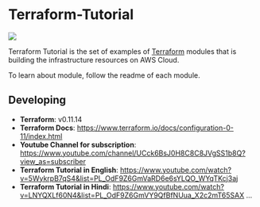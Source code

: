 # Terraform-Tutorial

![](https://github.com/easyawslearn/Terraform-Tutorial/workflows/terraform-tutorials-ci/badge.svg)

Terraform Tutorial is the set of examples of [Terraform](https://www.terraform.io/) modules that is building the infrastructure resources 
on AWS Cloud.

To learn about module, follow the readme of each module.

## Developing

- **Terraform**: v0.11.14
- **Terraform Docs**: https://www.terraform.io/docs/configuration-0-11/index.html
- **Youtube Channel for subscription**: https://www.youtube.com/channel/UCck6BsJ0H8C8C8JVgSS1b8Q?view_as=subscriber
- **Terraform Tutorial in English**: https://www.youtube.com/watch?v=5WykrpB7qS4&list=PL_OdF9Z6GmVaRD6e6sYLQO_WYqTKcj3aj
- **Terraform Tutorial in Hindi**: https://www.youtube.com/watch?v=LNYQXLf60N4&list=PL_OdF9Z6GmVY9QfBfNUua_X2c2mT65SAX
...
